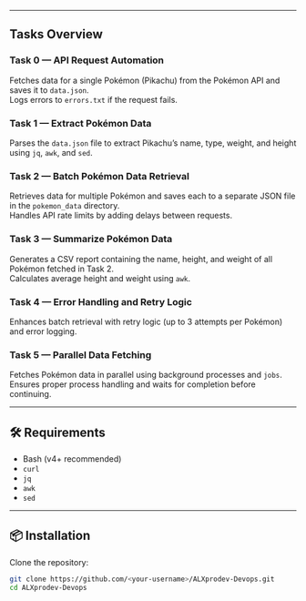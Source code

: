 
---

## Tasks Overview

### **Task 0 — API Request Automation**
Fetches data for a single Pokémon (Pikachu) from the Pokémon API and saves it to `data.json`.  
Logs errors to `errors.txt` if the request fails.

### **Task 1 — Extract Pokémon Data**
Parses the `data.json` file to extract Pikachu’s name, type, weight, and height using `jq`, `awk`, and `sed`.

### **Task 2 — Batch Pokémon Data Retrieval**
Retrieves data for multiple Pokémon and saves each to a separate JSON file in the `pokemon_data` directory.  
Handles API rate limits by adding delays between requests.

### **Task 3 — Summarize Pokémon Data**
Generates a CSV report containing the name, height, and weight of all Pokémon fetched in Task 2.  
Calculates average height and weight using `awk`.

### **Task 4 — Error Handling and Retry Logic**
Enhances batch retrieval with retry logic (up to 3 attempts per Pokémon) and error logging.

### **Task 5 — Parallel Data Fetching**
Fetches Pokémon data in parallel using background processes and `jobs`.  
Ensures proper process handling and waits for completion before continuing.

---

## 🛠 Requirements
- Bash (v4+ recommended)
- `curl`
- `jq`
- `awk`
- `sed`

---

## 📦 Installation
Clone the repository:
```bash
git clone https://github.com/<your-username>/ALXprodev-Devops.git
cd ALXprodev-Devops

